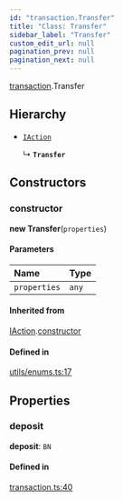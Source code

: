 ```yaml
---
id: "transaction.Transfer"
title: "Class: Transfer"
sidebar_label: "Transfer"
custom_edit_url: null
pagination_prev: null
pagination_next: null
---
```


[transaction](../modules/transaction.md).Transfer

## Hierarchy

- [`IAction`](transaction.IAction.md)

  ↳ **`Transfer`**

## Constructors

### constructor

**new Transfer**(`properties`)

#### Parameters

| Name | Type |
| :------ | :------ |
| `properties` | `any` |

#### Inherited from

[IAction](transaction.IAction.md).[constructor](transaction.IAction.md#constructor)

#### Defined in

[utils/enums.ts:17](https://github.com/maxhr/near--near-api-js/blob/57fed346/packages/near-api-js/src/utils/enums.ts#L17)

## Properties

### deposit

 **deposit**: `BN`

#### Defined in

[transaction.ts:40](https://github.com/maxhr/near--near-api-js/blob/57fed346/packages/near-api-js/src/transaction.ts#L40)
